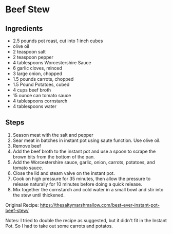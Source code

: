 # Beef Stew

## Ingredients
* 2.5 pounds pot roast, cut into 1 inch cubes
* olive oil
* 2 teaspoon salt
* 2 teaspoon pepper
* 4 tablespoons Worcestershire Sauce
* 6 garlic cloves, minced
* 3 large onion, chopped
* 1.5 pounds carrots, chopped
* 1.5 Pound Potatoes, cubed
* 4 cups beef broth
* 15 ounce can tomato sauce
* 4 tablespoons cornstarch
* 4 tablespoons water

## Steps
1. Season meat with the salt and pepper
1. Sear meat in batches in instant pot using saute function.  Use olive oil.
1. Remove beef
1. Add the beef broth to the instant pot and use a spoon to scrape the brown bits from the bottom of the pan.
1. Add the Worcestershire sauce, garlic, onion, carrots, potatoes, and tomato sauce.
1. Close the lid and steam valve on the instant pot.
1. Cook on high pressure for 35 minutes, then allow the pressure to release naturally for 10 minutes before doing a quick release.
1. Mix together the cornstarch and cold water in a small bowl and stir into the stew until thickened.

Original Recipe: https://thesaltymarshmallow.com/best-ever-instant-pot-beef-stew/

Notes:
I tried to double the recipe as suggested, but it didn't fit in the Instant Pot.  So I had to take out some carrots and potatos.
